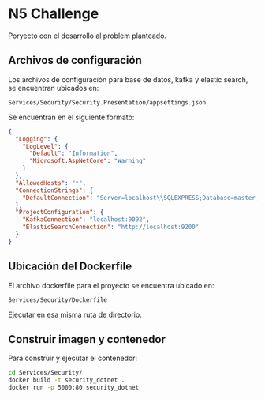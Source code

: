 # N5 Challenge

Poryecto con el desarrollo al problem planteado.

## Archivos de configuración
Los archivos de configuración para base de datos, kafka y elastic search, se encuentran ubicados en:

```
Services/Security/Security.Presentation/appsettings.json
```

Se encuentran en el siguiente formato:

```json
{
  "Logging": {
    "LogLevel": {
      "Default": "Information",
      "Microsoft.AspNetCore": "Warning"
    }
  },
  "AllowedHosts": "*",
  "ConnectionStrings": {
    "DefaultConnection": "Server=localhost\\SQLEXPRESS;Database=master;Trusted_Connection=True;TrustServerCertificate=True"
  },
  "ProjectConfiguration": {
    "KafkaConnection": "localhost:9092",
    "ElasticSearchConnection": "http://localhost:9200"
  }
}
```




## Ubicación del Dockerfile
El archivo dockerfile para el proyecto se encuentra ubicado en:

```
Services/Security/Dockerfile
```

Ejecutar en esa misma ruta de directorio.

## Construir imagen y contenedor
Para construir y ejecutar el contenedor:

```bash
cd Services/Security/
docker build -t security_dotnet .
docker run -p 5000:80 security_dotnet
```
